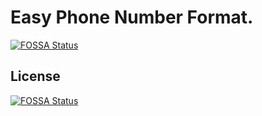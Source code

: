 # Easy Phone Number Format.
[![FOSSA Status](https://app.fossa.io/api/projects/git%2Bgithub.com%2F9585999%2Fepnf.svg?type=shield)](https://app.fossa.io/projects/git%2Bgithub.com%2F9585999%2Fepnf?ref=badge_shield)



## License
[![FOSSA Status](https://app.fossa.io/api/projects/git%2Bgithub.com%2F9585999%2Fepnf.svg?type=large)](https://app.fossa.io/projects/git%2Bgithub.com%2F9585999%2Fepnf?ref=badge_large)